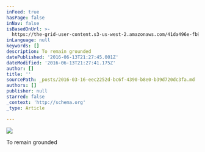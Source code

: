 ```yaml
---
inFeed: true
hasPage: false
inNav: false
isBasedOnUrl: >-
  https://the-grid-user-content.s3-us-west-2.amazonaws.com/41da496e-fb9a-49f2-bbb2-4e12ce223f3b.png
inLanguage: null
keywords: []
description: To remain grounded
datePublished: '2016-06-13T21:27:45.001Z'
dateModified: '2016-06-13T21:27:41.175Z'
author: []
title: ''
sourcePath: _posts/2016-03-16-eec2252d-bc6f-4390-b8e0-b39d720dc3fa.md
authors: []
publisher: null
starred: false
_context: 'http://schema.org'
_type: Article

---
```

![](https://the-grid-user-content.s3-us-west-2.amazonaws.com/41da496e-fb9a-49f2-bbb2-4e12ce223f3b.png)

To remain grounded